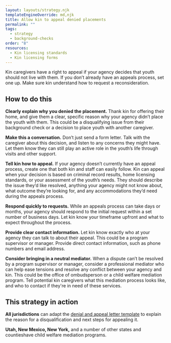 ```yaml
---
layout: layouts/strategy.njk
templateEngineOverride: md,njk
title: Allow kin to appeal denied placements
permalink: ""
tags:
  - strategy
  - background-checks
order: "8"
resources:
  - Kin licensing standards
  - Kin licensing forms
---
```

Kin caregivers have a right to appeal if your agency decides that youth should not live with them. If you don’t already have an appeals process, set one up. Make sure kin understand how to request a reconsideration.

## How to do this

**Clearly explain why you denied the placement.** Thank kin for offering their home, and give them a clear, specific reason why your agency didn’t place the youth with them. This could be a disqualifying issue from their background check or a decision to place youth with another caregiver. 

**Make this a conversation.** Don’t just send a form letter. Talk with the caregiver about this decision, and listen to any concerns they might have. Let them know they can still play an active role in the youth’s life through visits and other support. 

**Tell kin how to appeal.** If your agency doesn’t currently have an appeal process, create one that both kin and staff can easily follow. Kin can appeal when your decision is based on criminal record results, home licensing standards, or your assessment of the youth’s needs. They should describe the issue they’d like resolved, anything your agency might not know about, what outcome they’re looking for, and any accommodations they’d need during the appeals process.

**Respond quickly to requests.** While an appeals process can take days or months, your agency should respond to the initial request within a set number of business days. Let kin know your timeframe upfront and what to expect throughout the process. 

**Provide clear contact information.** Let kin know exactly who at your agency they can talk to about their appeal. This could be a program supervisor or manager. Provide direct contact information, such as phone numbers and email address.

**Consider bringing in a neutral mediator.** When a dispute can’t be resolved by a program supervisor or manager, consider a professional mediator who can help ease tensions and resolve any conflict between your agency and kin. This could be the office of ombudsperson or a child welfare mediation program. Tell potential kin caregivers what this mediation process looks like, and who to contact if they're in need of these services. 

## This strategy in action

**All jurisdictions** can adapt the [denial and appeal letter template](https://www.grandfamilies.org/Resources/Kin-Specific-Licensing-Standards-Sample-Forms) to explain the reason for a disqualification and next steps for appealing it. 

**Utah, New Mexico, New York,** and a number of other states and countieshave child welfare mediation programs.
